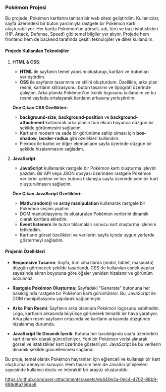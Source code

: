### Pokémon Projesi

Bu projede, Pokémon kartlarını tanıtan bir web sitesi geliştirdim. Kullanıcılar, sayfa üzerindeki bir buton yardımıyla rastgele bir Pokémon kartı oluşturabiliyor. Her kartta Pokémon'un görseli, adı, türü ve bazı istatistikleri (HP, Attack, Defense, Speed) gibi temel bilgiler yer alıyor. Projede hem frontend hem de backend tarafında çeşitli teknolojiler ve diller kullandım.

#### Projede Kullanılan Teknolojiler

1. **HTML & CSS**: 
   - **HTML** ile sayfanın temel yapısını oluşturup, kartları ve butonları yerleştirdim.
   - **CSS** ile sayfanın tasarımını ve stilini oluşturdum. Özellikle, arka plan resmi, kartların stilizasyonu, buton tasarımı ve tipografi üzerinde çalıştım. Arka planda Pokémon'un ikonik logosunu kullandım ve bu resmi sayfada ortalayarak kartların arkasına yerleştirdim.
   
   **Öne Çıkan CSS Özellikleri:**
   - **background-size**, **background-position** ve **background-attachment** kullanarak arka planın tüm ekran boyunca düzgün bir şekilde görünmesini sağladım.
   - Kartların modern ve sade bir görünüme sahip olması için **box-shadow**, **border-radius** gibi özellikleri kullandım.
   - Flexbox ile kartın ve diğer elemanların sayfa üzerinde düzgün bir şekilde hizalanmasını sağladım.

2. **JavaScript**:
   - **JavaScript** kullanarak rastgele bir Pokémon kartı oluşturma işlevini yazdım. Bir API veya JSON dosyası üzerinden rastgele Pokémon verilerini çektim ve her butona tıklanışta sayfa üzerinde yeni bir kart oluşturulmasını sağladım.
   
   **Öne Çıkan JavaScript Özellikleri:**
   - **Math.random()** ve **array manipulation** kullanarak rastgele bir Pokémon seçimi yaptım.
   - DOM manipülasyonu ile oluşturulan Pokémon verilerini dinamik olarak kartlara ekledim.
   - **Event listeners** ile buton tıklamaları sonucu kart oluşturma işlemini tetikledim.
   - Kartların görsel özellikleri ve verilerini sayfa içinde uygun yerlerde göstermeyi sağladım.

#### Projenin Özellikleri

- **Responsive Tasarım**: Sayfa, tüm cihazlarda (mobil, tablet, masaüstü) düzgün görünecek şekilde tasarlandı. CSS'de kullanılan esnek yapılar sayesinde ekran boyutuna göre öğeler yeniden hizalanır ve görünüm bozulmaz.
  
- **Rastgele Pokémon Oluşturma**: Sayfadaki "Generate" butonuna her basıldığında rastgele bir Pokémon kartı görüntülenir. Bu, JavaScript ile DOM manipülasyonu yapılarak sağlanmıştır. 

- **Arka Plan Resmi**: Sayfanın arka planında Pokémon logosunu sabitledim. Logo, kartların arkasında büyükçe görünerek tematik bir hava yaratıyor. Arka plan resmi sayfanın ortasında ve kartların arkasında düzgünce hizalanmış durumda.

- **JavaScript İle Dinamik İçerik**: Butona her basıldığında sayfa üzerindeki kart dinamik olarak güncelleniyor. Yeni bir Pokémon verisi alınarak görsel ve istatistikler kart üzerinde gösteriliyor. JavaScript ile bu verilerin dinamik şekilde güncellenmesi sağlandı.

Bu proje, temel olarak Pokémon hayranları için eğlenceli ve kullanışlı bir kart oluşturma deneyimi sunuyor. Hem tasarım hem de JavaScript işlevleri sayesinde kullanıcı dostu ve interaktif bir arayüz oluşturuldu.



https://github.com/user-attachments/assets/eb440e3a-0ec4-4702-88b9-688d8a756da8


